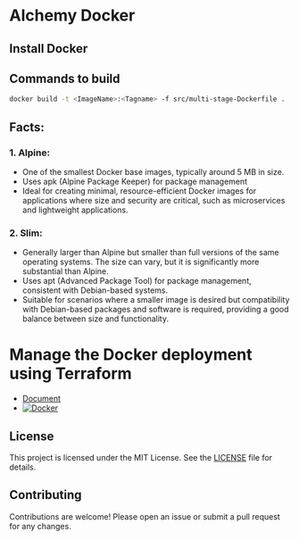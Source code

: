 # Alchemy Docker

## Install Docker

## Commands to build

```bash
docker build -t <ImageName>:<Tagname> -f src/multi-stage-Dockerfile .
```

## Facts:

### 1. Alpine:

- One of the smallest Docker base images, typically around 5 MB in size.
- Uses apk (Alpine Package Keeper) for package management
- Ideal for creating minimal, resource-efficient Docker images for applications where size and security are critical, such as microservices and lightweight applications.

### 2. Slim:

- Generally larger than Alpine but smaller than full versions of the same operating systems. The size can vary, but it is significantly more substantial than Alpine.
- Uses apt (Advanced Package Tool) for package management, consistent with Debian-based systems.
- Suitable for scenarios where a smaller image is desired but compatibility with Debian-based packages and software is required, providing a good balance between size and functionality.

# Manage the Docker deployment using Terraform

- [Document](./terraform/README.md)
- [![Docker](https://github.com/user-attachments/assets/419f3872-1905-4084-a498-4e0756277e3f)](./terraform/README.md)


## License

This project is licensed under the MIT License. See the [LICENSE](./LICENSE) file for details.

## Contributing

Contributions are welcome! Please open an issue or submit a pull request for any changes.
